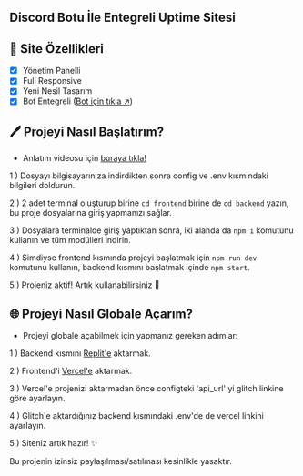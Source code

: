 ## Discord Botu İle Entegreli Uptime Sitesi

## 📑 Site Özellikleri

- [x] Yönetim Panelli
- [x] Full Responsive
- [x] Yeni Nesil Tasarım
- [x] Bot Entegreli ([Bot için tıkla ↗️](https://github.com/SlenzyCode/gelismis-uptime-bot))

## 🖊️ Projeyi Nasıl Başlatırım?
- Anlatım videosu için [buraya tıkla!](https://youtu.be/K6-tzGbmmfU?si=NOiHKGAZzk4FTpJQ)
  
1 ) Dosyayı bilgisayarınıza indirdikten sonra config ve .env kısmındaki bilgileri doldurun.
  
2 ) 2 adet terminal oluşturup birine `cd frontend` birine de `cd backend` yazın, bu proje dosyalarına giriş yapmanızı sağlar.

3 ) Dosyalara terminalde giriş yaptıktan sonra, iki alanda da `npm i` komutunu kullanın ve tüm modülleri indirin.

4 ) Şimdiyse frontend kısmında projeyi başlatmak için `npm run dev` komutunu kullanın, backend kısmını başlatmak içinde `npm start`.

5 ) Projeniz aktif! Artık kullanabilirsiniz 🚀


## 🌐 Projeyi Nasıl Globale Açarım?
- Projeyi globale açabilmek için yapmanız gereken adımlar:

1 ) Backend kısmını [Replit'e](https://replit.com/) aktarmak.
  
2 ) Frontend'i [Vercel'e](https://vercel.com/) aktarmak.
  
3 ) Vercel'e projenizi aktarmadan önce configteki 'api_url' yi glitch linkine göre ayarlayın.
  
4 ) Glitch'e aktardığınız backend kısmındaki .env'de de vercel linkini ayarlayın.
  
5 ) Siteniz artık hazır! ✨



Bu projenin izinsiz paylaşılması/satılması kesinlikle yasaktır.

